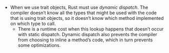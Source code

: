 - When we use trait objects, Rust must use _dynamic dispatch_. The compiler doesn’t know all the types that might be used with the code that is using trait objects, so it doesn’t know which method implemented on which type to call.
	- There is a runtime cost when this lookup happens that doesn’t occur with static dispatch. Dynamic dispatch also prevents the compiler from choosing to inline a method’s code, which in turn prevents some optimizations.